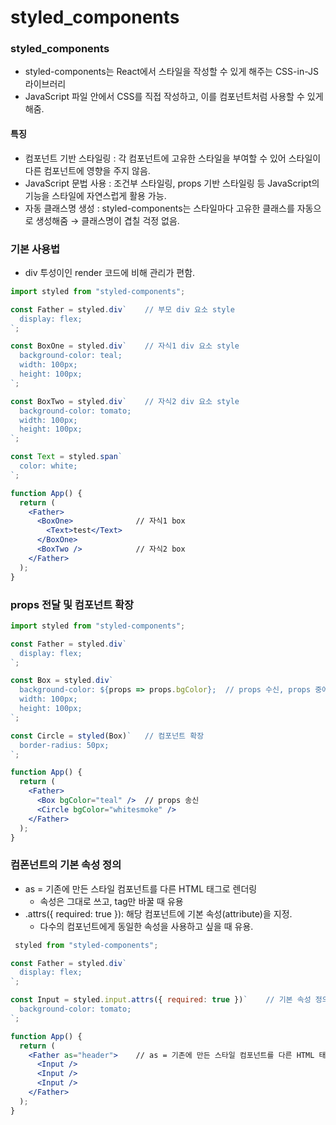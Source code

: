 # styled_components

### styled_components
- styled-components는 React에서 스타일을 작성할 수 있게 해주는 CSS-in-JS 라이브러리
- JavaScript 파일 안에서 CSS를 직접 작성하고, 이를 컴포넌트처럼 사용할 수 있게 해줌.

#### 특징
- 컴포넌트 기반 스타일링 : 각 컴포넌트에 고유한 스타일을 부여할 수 있어 스타일이 다른 컴포넌트에 영향을 주지 않음.
- JavaScript 문법 사용 : 조건부 스타일링, props 기반 스타일링 등 JavaScript의 기능을 스타일에 자연스럽게 활용 가능.
- 자동 클래스명 생성 : styled-components는 스타일마다 고유한 클래스를 자동으로 생성해줌 → 클래스명이 겹칠 걱정 없음.

### 기본 사용법
- div 투성이인 render 코드에 비해 관리가 편함.
```jsx
import styled from "styled-components";

const Father = styled.div`    // 부모 div 요소 style
  display: flex;
`;

const BoxOne = styled.div`    // 자식1 div 요소 style
  background-color: teal;
  width: 100px;
  height: 100px;
`;

const BoxTwo = styled.div`    // 자식2 div 요소 style
  background-color: tomato;
  width: 100px;
  height: 100px;
`;

const Text = styled.span`
  color: white;
`;

function App() {
  return (
    <Father>
      <BoxOne>              // 자식1 box
        <Text>test</Text>
      </BoxOne>
      <BoxTwo />            // 자식2 box
    </Father>
  );
}
```

### props 전달 및 컴포넌트 확장
```jsx
import styled from "styled-components";

const Father = styled.div`
  display: flex;
`;

const Box = styled.div`
  background-color: ${props => props.bgColor};  // props 수신, props 중에서 bgColor라는 속성 값을 꺼내와서 사용하겠다는 의미
  width: 100px;
  height: 100px;
`;

const Circle = styled(Box)`   // 컴포넌트 확장
  border-radius: 50px;
`;

function App() {
  return (
    <Father>
      <Box bgColor="teal" />  // props 송신
      <Circle bgColor="whitesmoke" />
    </Father>
  );
}
```

### 컴폰넌트의 기본 속성 정의
- as = 기존에 만든 스타일 컴포넌트를 다른 HTML 태그로 렌더링
  - 속성은 그대로 쓰고, tag만 바꿀 때 유용
- .attrs({ required: true }): 해당 컴포넌트에 기본 속성(attribute)을 지정. 
  - 다수의 컴포넌트에게 동일한 속성을 사용하고 싶을 때 유용.
```jsx
 styled from "styled-components";

const Father = styled.div`
  display: flex;
`;

const Input = styled.input.attrs({ required: true })`    // 기본 속성 정의
  background-color: tomato;
`;

function App() {
  return (
    <Father as="header">    // as = 기존에 만든 스타일 컴포넌트를 다른 HTML 태그로 렌더링
      <Input />
      <Input />
      <Input />
    </Father>
  );
}
```
